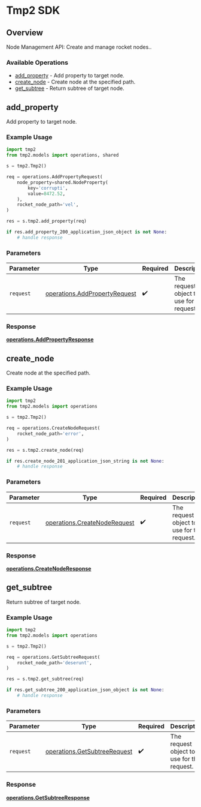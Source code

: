 # Tmp2 SDK


## Overview

Node Management API: Create and manage rocket nodes..

### Available Operations

* [add_property](#add_property) - Add property to target node.
* [create_node](#create_node) - Create node at the specified path.
* [get_subtree](#get_subtree) - Return subtree of target node.

## add_property

Add property to target node.

### Example Usage

```python
import tmp2
from tmp2.models import operations, shared

s = tmp2.Tmp2()

req = operations.AddPropertyRequest(
    node_property=shared.NodeProperty(
        key='corrupti',
        value=8472.52,
    ),
    rocket_node_path='vel',
)

res = s.tmp2.add_property(req)

if res.add_property_200_application_json_object is not None:
    # handle response
```

### Parameters

| Parameter                                                                      | Type                                                                           | Required                                                                       | Description                                                                    |
| ------------------------------------------------------------------------------ | ------------------------------------------------------------------------------ | ------------------------------------------------------------------------------ | ------------------------------------------------------------------------------ |
| `request`                                                                      | [operations.AddPropertyRequest](../../models/operations/addpropertyrequest.md) | :heavy_check_mark:                                                             | The request object to use for the request.                                     |


### Response

**[operations.AddPropertyResponse](../../models/operations/addpropertyresponse.md)**


## create_node

Create node at the specified path.

### Example Usage

```python
import tmp2
from tmp2.models import operations

s = tmp2.Tmp2()

req = operations.CreateNodeRequest(
    rocket_node_path='error',
)

res = s.tmp2.create_node(req)

if res.create_node_201_application_json_string is not None:
    # handle response
```

### Parameters

| Parameter                                                                    | Type                                                                         | Required                                                                     | Description                                                                  |
| ---------------------------------------------------------------------------- | ---------------------------------------------------------------------------- | ---------------------------------------------------------------------------- | ---------------------------------------------------------------------------- |
| `request`                                                                    | [operations.CreateNodeRequest](../../models/operations/createnoderequest.md) | :heavy_check_mark:                                                           | The request object to use for the request.                                   |


### Response

**[operations.CreateNodeResponse](../../models/operations/createnoderesponse.md)**


## get_subtree

Return subtree of target node.

### Example Usage

```python
import tmp2
from tmp2.models import operations

s = tmp2.Tmp2()

req = operations.GetSubtreeRequest(
    rocket_node_path='deserunt',
)

res = s.tmp2.get_subtree(req)

if res.get_subtree_200_application_json_object is not None:
    # handle response
```

### Parameters

| Parameter                                                                    | Type                                                                         | Required                                                                     | Description                                                                  |
| ---------------------------------------------------------------------------- | ---------------------------------------------------------------------------- | ---------------------------------------------------------------------------- | ---------------------------------------------------------------------------- |
| `request`                                                                    | [operations.GetSubtreeRequest](../../models/operations/getsubtreerequest.md) | :heavy_check_mark:                                                           | The request object to use for the request.                                   |


### Response

**[operations.GetSubtreeResponse](../../models/operations/getsubtreeresponse.md)**


